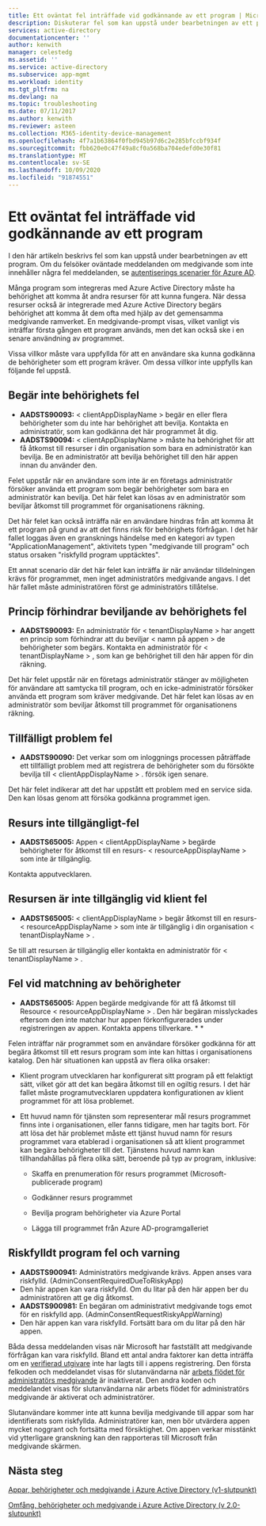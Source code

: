 ```yaml
---
title: Ett oväntat fel inträffade vid godkännande av ett program | Microsoft Docs
description: Diskuterar fel som kan uppstå under bearbetningen av ett program och vad du kan göra med dem
services: active-directory
documentationcenter: ''
author: kenwith
manager: celestedg
ms.assetid: ''
ms.service: active-directory
ms.subservice: app-mgmt
ms.workload: identity
ms.tgt_pltfrm: na
ms.devlang: na
ms.topic: troubleshooting
ms.date: 07/11/2017
ms.author: kenwith
ms.reviewer: asteen
ms.collection: M365-identity-device-management
ms.openlocfilehash: 4f7a1b63864f0fbd945b97d6c2e285bfccbf934f
ms.sourcegitcommit: fbb620e0c47f49a8cf0a568ba704edefd0e30f81
ms.translationtype: MT
ms.contentlocale: sv-SE
ms.lasthandoff: 10/09/2020
ms.locfileid: "91874551"
---
```

# <a name="unexpected-error-when-performing-consent-to-an-application"></a>Ett oväntat fel inträffade vid godkännande av ett program

I den här artikeln beskrivs fel som kan uppstå under bearbetningen av ett program. Om du felsöker oväntade meddelanden om medgivande som inte innehåller några fel meddelanden, se [autentiserings scenarier för Azure AD](https://docs.microsoft.com/azure/active-directory/develop/active-directory-authentication-scenarios).

Många program som integreras med Azure Active Directory måste ha behörighet att komma åt andra resurser för att kunna fungera. När dessa resurser också är integrerade med Azure Active Directory begärs behörighet att komma åt dem ofta med hjälp av det gemensamma medgivande ramverket. En medgivande-prompt visas, vilket vanligt vis inträffar första gången ett program används, men det kan också ske i en senare användning av programmet.

Vissa villkor måste vara uppfyllda för att en användare ska kunna godkänna de behörigheter som ett program kräver. Om dessa villkor inte uppfylls kan följande fel uppstå.

## <a name="requesting-not-authorized-permissions-error"></a>Begär inte behörighets fel
* **AADSTS90093:** &lt; clientAppDisplayName &gt; begär en eller flera behörigheter som du inte har behörighet att bevilja. Kontakta en administratör, som kan godkänna det här programmet åt dig.
* **AADSTS90094:** &lt; clientAppDisplayName &gt; måste ha behörighet för att få åtkomst till resurser i din organisation som bara en administratör kan bevilja. Be en administratör att bevilja behörighet till den här appen innan du använder den.

Felet uppstår när en användare som inte är en företags administratör försöker använda ett program som begär behörigheter som bara en administratör kan bevilja. Det här felet kan lösas av en administratör som beviljar åtkomst till programmet för organisationens räkning.

Det här felet kan också inträffa när en användare hindras från att komma åt ett program på grund av att det finns risk för behörighets förfrågan. I det här fallet loggas även en gransknings händelse med en kategori av typen "ApplicationManagement", aktivitets typen "medgivande till program" och status orsaken "riskfylld program upptäcktes".

Ett annat scenario där det här felet kan inträffa är när användar tilldelningen krävs för programmet, men inget administratörs medgivande angavs. I det här fallet måste administratören först ge administratörs tillåtelse.   

## <a name="policy-prevents-granting-permissions-error"></a>Princip förhindrar beviljande av behörighets fel
* **AADSTS90093:** En administratör för &lt; tenantDisplayName &gt; har angett en princip som förhindrar att du beviljar &lt; namn på appen &gt; de behörigheter som begärs. Kontakta en administratör för &lt; tenantDisplayName &gt; , som kan ge behörighet till den här appen för din räkning.

Det här felet uppstår när en företags administratör stänger av möjligheten för användare att samtycka till program, och en icke-administratör försöker använda ett program som kräver medgivande. Det här felet kan lösas av en administratör som beviljar åtkomst till programmet för organisationens räkning.

## <a name="intermittent-problem-error"></a>Tillfälligt problem fel
* **AADSTS90090:** Det verkar som om inloggnings processen påträffade ett tillfälligt problem med att registrera de behörigheter som du försökte bevilja till &lt; clientAppDisplayName &gt; . försök igen senare.

Det här felet indikerar att det har uppstått ett problem med en service sida. Den kan lösas genom att försöka godkänna programmet igen.

## <a name="resource-not-available-error"></a>Resurs inte tillgängligt-fel
* **AADSTS65005:** Appen &lt; clientAppDisplayName &gt; begärde behörigheter för åtkomst till en resurs- &lt; resourceAppDisplayName &gt; som inte är tillgänglig. 

Kontakta apputvecklaren.

##  <a name="resource-not-available-in-tenant-error"></a>Resursen är inte tillgänglig vid klient fel
* **AADSTS65005:** &lt; clientAppDisplayName &gt; begär åtkomst till en resurs- &lt; resourceAppDisplayName &gt; som inte är tillgänglig i din organisation &lt; tenantDisplayName &gt; . 

Se till att resursen är tillgänglig eller kontakta en administratör för &lt; tenantDisplayName &gt; .

## <a name="permissions-mismatch-error"></a>Fel vid matchning av behörigheter
* **AADSTS65005:** Appen begärde medgivande för att få åtkomst till Resource &lt; resourceAppDisplayName &gt; . Den här begäran misslyckades eftersom den inte matchar hur appen förkonfigurerades under registreringen av appen. Kontakta appens tillverkare. * *

Felen inträffar när programmet som en användare försöker godkänna för att begära åtkomst till ett resurs program som inte kan hittas i organisationens katalog. Den här situationen kan uppstå av flera olika orsaker:

-   Klient program utvecklaren har konfigurerat sitt program på ett felaktigt sätt, vilket gör att det kan begära åtkomst till en ogiltig resurs. I det här fallet måste programutvecklaren uppdatera konfigurationen av klient programmet för att lösa problemet.

-   Ett huvud namn för tjänsten som representerar mål resurs programmet finns inte i organisationen, eller fanns tidigare, men har tagits bort. För att lösa det här problemet måste ett tjänst huvud namn för resurs programmet vara etablerad i organisationen så att klient programmet kan begära behörigheter till det. Tjänstens huvud namn kan tillhandahållas på flera olika sätt, beroende på typ av program, inklusive:

    -   Skaffa en prenumeration för resurs programmet (Microsoft-publicerade program)

    -   Godkänner resurs programmet

    -   Bevilja program behörigheter via Azure Portal

    -   Lägga till programmet från Azure AD-programgalleriet

## <a name="risky-app-error-and-warning"></a>Riskfylldt program fel och varning
* **AADSTS900941:** Administratörs medgivande krävs. Appen anses vara riskfylld. (AdminConsentRequiredDueToRiskyApp)
* Den här appen kan vara riskfylld. Om du litar på den här appen ber du administratören att ge dig åtkomst.
* **AADSTS900981:** En begäran om administrativt medgivande togs emot för en riskfylld app. (AdminConsentRequestRiskyAppWarning)
* Den här appen kan vara riskfylld. Fortsätt bara om du litar på den här appen.

Båda dessa meddelanden visas när Microsoft har fastställt att medgivande förfrågan kan vara riskfylld. Bland ett antal andra faktorer kan detta inträffa om en [verifierad utgivare](../develop/publisher-verification-overview.md) inte har lagts till i appens registrering. Den första felkoden och meddelandet visas för slutanvändarna när [arbets flödet för administratörs medgivande](configure-admin-consent-workflow.md) är inaktiverat. Den andra koden och meddelandet visas för slutanvändarna när arbets flödet för administratörs medgivande är aktiverat och administratörer. 

Slutanvändare kommer inte att kunna bevilja medgivande till appar som har identifierats som riskfyllda. Administratörer kan, men bör utvärdera appen mycket noggrant och fortsätta med försiktighet. Om appen verkar misstänkt vid ytterligare granskning kan den rapporteras till Microsoft från medgivande skärmen. 

## <a name="next-steps"></a>Nästa steg 

[Appar, behörigheter och medgivande i Azure Active Directory (v1-slutpunkt)](https://docs.microsoft.com/azure/active-directory/active-directory-apps-permissions-consent)<br>

[Omfång, behörigheter och medgivande i Azure Active Directory (v 2.0-slutpunkt)](https://docs.microsoft.com/azure/active-directory/develop/active-directory-v2-scopes)



